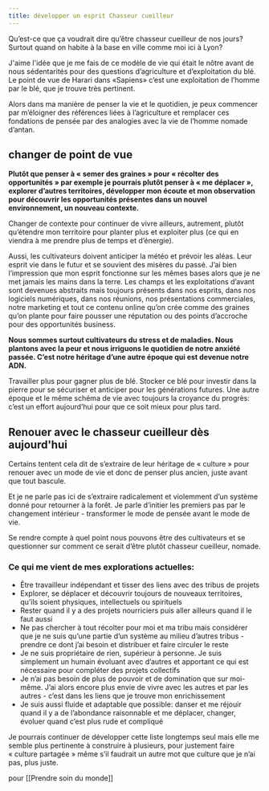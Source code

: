 ```yaml
---
title: développer un esprit Chasseur cueilleur
---
```

Qu’est-ce que ça voudrait dire qu’être chasseur cueilleur de nos jours? Surtout quand on habite à la base en ville comme moi ici à Lyon?

J'aime l'idée que je me fais de ce modèle de vie qui était le nôtre avant de nous sédentarités pour des questions d’agriculture et d’exploitation du blé. Le point de vue de Harari dans «Sapiens» c’est une exploitation de l’homme par le blé, que je trouve très pertinent.

Alors dans ma manière de penser la vie et le quotidien, je peux commencer par m’éloigner des références liées à l’agriculture et remplacer ces fondations de pensée par des analogies avec la vie de l’homme nomade d’antan.

## changer de point de vue

**Plutôt que penser à « semer des graines » pour « récolter des opportunités » par exemple je pourrais plutôt penser à « me déplacer », explorer d’autres territoires, développer mon écoute et mon observation pour découvrir les opportunités présentes dans un nouvel environnement, un nouveau contexte.**

Changer de contexte pour continuer de vivre ailleurs, autrement, plutôt qu’étendre mon territoire pour planter plus et exploiter plus (ce qui en viendra à me prendre plus de temps et d’énergie).

Aussi, les cultivateurs doivent anticiper la météo et prévoir les aléas. Leur esprit vie dans le futur et se souvient des misères du passé. J’ai bien l’impression que mon esprit fonctionne sur les mêmes bases alors que je ne met jamais les mains dans la terre. Les champs et les exploitations d’avant sont devenues abstraits mais toujours présents dans nos esprits, dans nos logiciels numériques, dans nos réunions, nos présentations commerciales, notre marketing et tout ce contenu online qu’on crée comme des graines qu’on plante pour faire pousser une réputation ou des points d’accroche pour des opportunités business.

**Nous sommes surtout cultivateurs du stress et de maladies. Nous plantons avec la peur et nous irriguons le quotidien de notre anxiété passée. C’est notre héritage d’une autre époque qui est devenue notre ADN.**

Travailler plus pour gagner plus de blé. Stocker ce blé pour investir dans la pierre pour se sécuriser et anticiper pour les générations futures. Une autre époque et le même schéma de vie avec toujours la croyance du progrès: c’est un effort aujourd’hui pour que ce soit mieux pour plus tard.

## Renouer avec le chasseur cueilleur dès aujourd'hui

Certains tentent cela dit de s’extraire de leur héritage de « culture » pour renouer avec un mode de vie et donc de penser plus ancien, juste avant que tout bascule.
 
Et je ne parle pas ici de s’extraire radicalement et violemment d’un système donné pour retourner à la forêt. Je parle d’initier les premiers pas par le changement intérieur - transformer le mode de pensée avant le mode de vie.  

Se rendre compte à quel point nous pouvons être des cultivateurs et se questionner sur comment ce serait d’être plutôt chasseur cueilleur, nomade.  

### Ce qui me vient de mes explorations actuelles:

- Être travailleur indépendant et tisser des liens avec des tribus de projets
- Explorer, se déplacer et découvrir toujours de nouveaux territoires, qu’ils soient physiques, intellectuels ou spirituels
- Rester quand il y a des projets nourriciers puis aller ailleurs quand il le faut aussi
- Ne pas chercher à tout récolter pour moi et ma tribu mais considérer que je ne suis qu’une partie d’un système au milieu d’autres tribus - prendre ce dont j’ai besoin et distribuer et faire circuler le reste
- Je ne suis propriétaire de rien, supérieur à personne. Je suis simplement un humain évoluant avec d’autres et apportant ce qui est nécessaire pour compléter des projets collectifs
- Je n’ai pas besoin de plus de pouvoir et de domination que sur moi-même. J’ai alors encore plus envie de vivre avec les autres et par les autres - c’est dans les liens que je trouve mon enrichissement
- Je suis aussi fluide et adaptable que possible: danser et me réjouir quand il y a de l’abondance raisonnable et me déplacer, changer, évoluer quand c’est plus rude et compliqué

Je pourrais continuer de développer cette liste longtemps seul mais elle me semble plus pertinente à construire à plusieurs, pour justement faire « culture partagée » même s’il faudrait un autre mot que culture que je n’ai pas, plus juste.

pour [[Prendre soin du monde]]